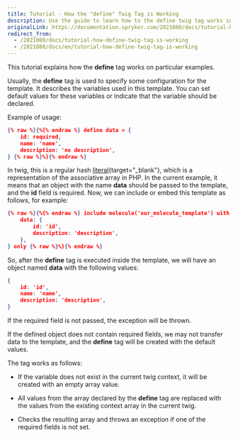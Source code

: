 ```yaml
---
title: Tutorial - How the "define" Twig Tag is Working
description: Use the guide to learn how to the define twig tag works in the template.
originalLink: https://documentation.spryker.com/2021080/docs/tutorial-how-define-twig-tag-is-working
redirect_from:
  - /2021080/docs/tutorial-how-define-twig-tag-is-working
  - /2021080/docs/en/tutorial-how-define-twig-tag-is-working
---
```


This tutorial explains how the **define** tag works on particular examples.

Usually, the **define** tag is used to specify some configuration for the template. It describes the variables used in this template. You can set default values for these variables or indicate that the variable should be declared.

Example of usage:

```json
{% raw %}{%{% endraw %} define data = {
    id: required,
    name: 'name',
    description: 'no description',
} {% raw %}%}{% endraw %}
```

In twig, this is a regular hash [literal](https://twig.symfony.com/doc/2.x/templates.html#literals){target="_blank"}, which is a representation of the associative array in PHP. In the current example, it means that an object with the name **data** should be passed to the template, and the **id** field is required. Now, we can include or embed this template as follows, for example:

```json
{% raw %}{%{% endraw %} include molecule('our_molecule_template') with {
    data: {
        id: 'id',
        description: 'description',
    },
} only {% raw %}%}{% endraw %}
```

So, after the **define** tag is executed inside the template, we will have an object named **data** with the following values:

```json
{
    id: 'id',
    name: 'name',
    description: 'description',
}
```

If the required field is not passed, the exception will be thrown.

If the defined object does not contain required fields, we may not transfer data to the template, and the **define** tag will be created with the default values.

The tag works as follows:

* If the variable does not exist in the current twig context, it will be created with an empty array value.

* All values from the array declared by the **define** tag are replaced with the values from the existing context array in the current twig.

* Checks the resulting array and throws an exception if one of the required fields is not set.

